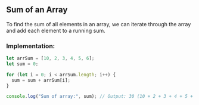 ## Sum of an Array

To find the sum of all elements in an array, we can iterate through the array and add each element to a running sum.

### Implementation:

```javascript
let arrSum = [10, 2, 3, 4, 5, 6];
let sum = 0;

for (let i = 0; i < arrSum.length; i++) {
  sum = sum + arrSum[i];
}

console.log("Sum of array:", sum); // Output: 30 (10 + 2 + 3 + 4 + 5 + 6)
```
